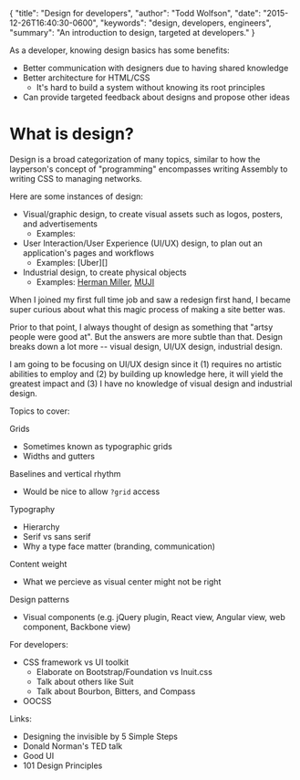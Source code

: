 {
  "title": "Design for developers",
  "author": "Todd Wolfson",
  "date": "2015-12-26T16:40:30-0600",
  "keywords": "design, developers, engineers",
  "summary": "An introduction to design, targeted at developers."
}

As a developer, knowing design basics has some benefits:

- Better communication with designers due to having shared knowledge
- Better architecture for HTML/CSS
    - It's hard to build a system without knowing its root principles
- Can provide targeted feedback about designs and propose other ideas

# What is design?
Design is a broad categorization of many topics, similar to how the layperson's concept of "programming" encompasses writing Assembly to writing CSS to managing networks.

Here are some instances of design:

- Visual/graphic design, to create visual assets such as logos, posters, and advertisements
    - Examples:
- User Interaction/User Experience (UI/UX) design, to plan out an application's pages and workflows
    - Examples: [Uber][]
- Industrial design, to create physical objects
    - Examples: [Herman Miller][], [MUJI][]

[Herman Miller]: http://www.hermanmiller.com/
[MUJI]: http://www.muji.com/

When I joined my first full time job and saw a redesign first hand, I became super curious about what this magic process of making a site better was.

Prior to that point, I always thought of design as something that "artsy people were good at". But the answers are more subtle than that. Design breaks down a lot more -- visual design, UI/UX design, industrial design.

I am going to be focusing on UI/UX design since it (1) requires no artistic abilities to employ and (2) by building up knowledge here, it will yield the greatest impact and (3) I have no knowledge of visual design and industrial design.

Topics to cover:

Grids
- Sometimes known as typographic grids
- Widths and gutters

Baselines and vertical rhythm
- Would be nice to allow `?grid` access

Typography
- Hierarchy
- Serif vs sans serif
- Why a type face matter (branding, communication)

Content weight
- What we percieve as visual center might not be right

Design patterns
- Visual components (e.g. jQuery plugin, React view, Angular view, web component, Backbone view)

For developers:
- CSS framework vs UI toolkit
    - Elaborate on Bootstrap/Foundation vs Inuit.css
    - Talk about others like Suit
    - Talk about Bourbon, Bitters, and Compass
- OOCSS

Links:
- Designing the invisible by 5 Simple Steps
- Donald Norman's TED talk
- Good UI
- 101 Design Principles
